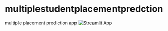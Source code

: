 # multiplestudentplacementpredction
multiple placement prediction app
[![Streamlit App](https://static.streamlit.io/badges/streamlit_badge_black_white.svg)](https://<msppsystem>.streamlit.app)

